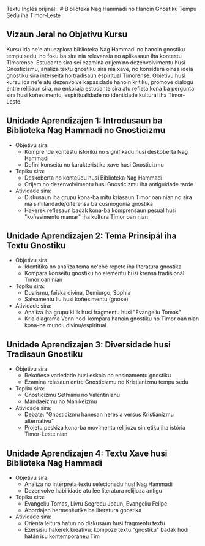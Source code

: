 Textu Inglés orijinál: '# Biblioteka Nag Hammadi no Hanoin Gnostiku Tempu Sedu iha Timor-Leste

## Vizaun Jeral no Objetivu Kursu

Kursu ida ne'e atu ezplora biblioteka Nag Hammadi no hanoin gnostiku tempu sedu, ho foku ba sira nia relevansia no aplikasaun iha kontestu Timorense. Estudante sira sei ezamina orijem no dezenvolvimentu husi Gnosticizmu, analiza textu gnostiku sira nia xave, no konsidera oinsa ideia gnostiku sira interseita ho tradisaun espiritual Timorense. Objetivu husi kursu ida ne'e atu dezenvolve kapasidade hanoin kritiku, promove diálogu entre relijiaun sira, no enkoraja estudante sira atu refleta kona ba pergunta sira husi koñesimentu, espiritualidade no identidade kultural iha Timor-Leste.

## Unidade Aprendizajen 1: Introdusaun ba Biblioteka Nag Hammadi no Gnosticizmu
- Objetivu sira:
  * Komprende kontestu istóriku no signifikadu husi deskoberta Nag Hammadi
  * Defini konseitu no karakteristika xave husi Gnosticizmu
- Topiku sira:
  * Deskoberta no konteúdu husi Biblioteka Nag Hammadi
  * Orijem no dezenvolvimentu husi Gnosticizmu iha antiguidade tarde
- Atividade sira:
  * Diskusaun iha grupu kona-ba mitu kriasaun Timor oan nian no sira nia similaridade/diferensa ba cosmogonia gnostika
  * Hakerek reflesaun badak kona-ba komprensaun pesual husi "koñesimentu mamar" iha kultura Timor oan nian

## Unidade Aprendizajen 2: Tema Prinsipál iha Textu Gnostiku  
- Objetivu sira:
  * Identifika no analiza tema ne'ebé repete iha literatura gnostika
  * Kompara konseitu gnostiku ho elementu husi krensa tradisionál Timor oan nian
- Topiku sira:
  * Dualismu, faíska divina, Demiurgo, Sophia
  * Salvamentu liu husi koñesimentu (gnose)
- Atividade sira:
  * Analiza iha grupu ki'ik husi fragmentu husi "Evangeliu Tomas" 
  * Kria diagrama Venn hodi kompara hanoin gnostiku no Timor oan nian kona-ba mundu divinu/espiritual

## Unidade Aprendizajen 3: Diversidade husi Tradisaun Gnostiku
- Objetivu sira:
  * Rekoñese variedade husi eskola no ensinamentu gnostiku
  * Ezamina relasaun entre Gnosticizmu no Kristianizmu tempu sedu
- Topiku sira:
  * Gnosticizmu Sethianu no Valentinianu
  * Mandaeizmu no Manikeizmu
- Atividade sira:
  * Debate: "Gnosticizmu hanesan heresia versus Kristianizmu alternativu"
  * Projetu peskiza kona-ba movimentu relijiozu sinretiku iha istória Timor-Leste nian

## Unidade Aprendizajen 4: Textu Xave husi Biblioteka Nag Hammadi
- Objetivu sira:
  * Analiza no interpreta textu selecionadu husi Nag Hammadi
  * Dezenvolve habilidade atu lee literatura relijioza antigu
- Topiku sira:
  * Evangeliu Tomas, Livru Segredu Joaun, Evangeliu Felipe
  * Abordajen hermenêutika ba literatura gnostika
- Atividade sira:
  * Orienta leitura hatun no diskusaun husi fragmentu textu
  * Ezersisiu hakerek kreativu: kompoze textu "gnostiku" badak hodi hatán isu kontemporáneu Tim